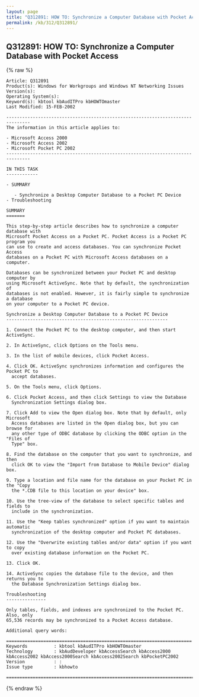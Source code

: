 ```yaml
---
layout: page
title: "Q312891: HOW TO: Synchronize a Computer Database with Pocket Access"
permalink: /kb/312/Q312891/
---
```


## Q312891: HOW TO: Synchronize a Computer Database with Pocket Access

{% raw %}

	Article: Q312891
	Product(s): Windows for Workgroups and Windows NT Networking Issues
	Version(s): 
	Operating System(s): 
	Keyword(s): kbtool kbAudITPro kbHOWTOmaster
	Last Modified: 15-FEB-2002
	
	-------------------------------------------------------------------------------
	The information in this article applies to:
	
	- Microsoft Access 2000 
	- Microsoft Access 2002 
	- Microsoft Pocket PC 2002 
	-------------------------------------------------------------------------------
	
	IN THIS TASK
	------------
	
	- SUMMARY
	
	   - Synchronize a Desktop Computer Database to a Pocket PC Device
	- Troubleshooting
	
	SUMMARY
	=======
	
	This step-by-step article describes how to synchronize a computer database with
	Microsoft Pocket Access on a Pocket PC. Pocket Access is a Pocket PC program you
	can use to create and access databases. You can synchronize Pocket Access
	databases on a Pocket PC with Microsoft Access databases on a computer.
	
	Databases can be synchronized between your Pocket PC and desktop computer by
	using Microsoft ActiveSync. Note that by default, the synchronization of
	databases is not enabled. However, it is fairly simple to synchronize a database
	on your computer to a Pocket PC device.
	
	Synchronize a Desktop Computer Database to a Pocket PC Device
	-------------------------------------------------------------
	
	1. Connect the Pocket PC to the desktop computer, and then start ActiveSync.
	
	2. In ActiveSync, click Options on the Tools menu.
	
	3. In the list of mobile devices, click Pocket Access.
	
	4. Click OK. ActiveSync synchronizes information and configures the Pocket PC to
	  accept databases.
	
	5. On the Tools menu, click Options.
	
	6. Click Pocket Access, and then click Settings to view the Database
	  Synchronization Settings dialog box.
	
	7. Click Add to view the Open dialog box. Note that by default, only Microsoft
	  Access databases are listed in the Open dialog box, but you can browse for
	  any other type of ODBC database by clicking the ODBC option in the "Files of
	  Type" box.
	
	8. Find the database on the computer that you want to synchronize, and then
	  click OK to view the "Import from Database to Mobile Device" dialog box.
	
	9. Type a location and file name for the database on your Pocket PC in the "Copy
	  the *.CDB file to this location on your device" box.
	
	10. Use the tree-view of the database to select specific tables and fields to
	  include in the synchronization.
	
	11. Use the "Keep tables synchronized" option if you want to maintain automatic
	  synchronization of the desktop computer and Pocket PC databases.
	
	12. Use the "Overwrite existing tables and/or data" option if you want to copy
	  over existing database information on the Pocket PC.
	
	13. Click OK.
	
	14. ActiveSync copies the database file to the device, and then returns you to
	  the Database Synchronization Settings dialog box.
	
	Troubleshooting
	---------------
	
	Only tables, fields, and indexes are synchronized to the Pocket PC. Also, only
	65,536 records may be synchronized to a Pocket Access database.
	
	Additional query words:
	
	======================================================================
	Keywords          : kbtool kbAudITPro kbHOWTOmaster 
	Technology        : kbAudDeveloper kbAccessSearch kbAccess2000 kbAccess2002 kbAccess2000Search kbAccess2002Search kbPocketPC2002
	Version           : :
	Issue type        : kbhowto
	
	=============================================================================
	

{% endraw %}

